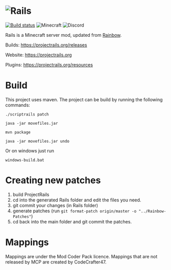 ![Rails](https://cdn.discordapp.com/attachments/280480189945872385/315651907156705280/logo.png)
=======
[![Build status](https://ci.appveyor.com/api/projects/status/kyyec15kp2qj8wu9/branch/master?svg=true)](https://ci.appveyor.com/project/IsaiahPatton/projectrails-mirror/branch/master) ![Minecraft](https://img.shields.io/badge/Minecraft-1.12-green.svg) ![Discord](https://img.shields.io/badge/Discord-https%3A%2F%2Fdiscord.gg%2FrPmgVN6-blue.svg)

Rails is a Minecraft server mod, updated from [Rainbow](https://project-rainbow.org).

Builds: <https://projectrails.org/releases>

Website: <https://projectrails.org>

Plugins: <https://projectrails.org/resources>

Build
=====

This project uses maven. The project can be build by running the following commands:
```
./scriptrails patch
```
```
java -jar movefiles.jar
```
```
mvn package
```
```
java -jar movefiles.jar undo
```

Or on windows just run
```
windows-build.bat
```

Creating new patches
=====

1. build ProjectRails
2. cd into the generated Rails folder and edit the files you need.
3. git commit your changes (in Rails folder)
3. generate patches (run ```git format-patch origin/master -o "../Rainbow-Patches"```)
4. cd back into the main folder and git commit the patches.

Mappings
=====
Mappings are under the Mod Coder Pack licence.
Mappings that are not released by MCP are created by CodeCrafter47.
